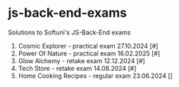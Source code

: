 # js-back-end-exams
Solutions to Softuni's JS-Back-End exams

1. Cosmic Explorer - practical exam 27.10.2024 [#]
2. Power Of Nature - practical exam 16.02.2025 [#]
3. Glow Alchemy - retake exam 12.12.2024 [#]
4. Tech Store - retake exam 14.08.2024 [#]
5. Home Cooking Recipes - regular exam 23.06.2024 []